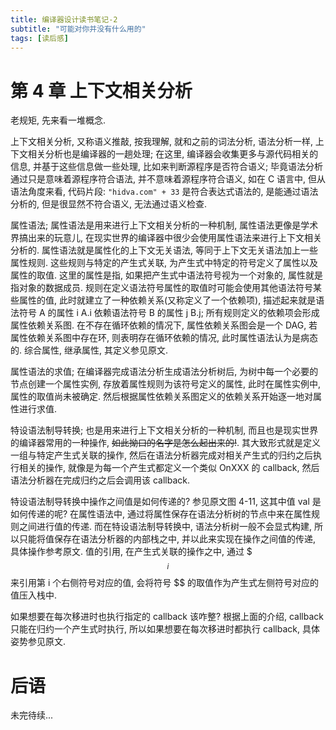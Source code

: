 ```yaml
---
title: 编译器设计读书笔记-2
subtitle: "可能对你并没有什么用的"
tags: [读后感]
---
```


# 第 4 章 上下文相关分析

老规矩, 先来看一堆概念.

上下文相关分析, 又称语义推敲, 按我理解, 就和之前的词法分析, 语法分析一样, 上下文相关分析也是编译器的一趟处理; 在这里, 编译器会收集更多与源代码相关的信息, 并基于这些信息做一些处理, 比如来判断源程序是否符合语义; 毕竟语法分析通过只是意味着源程序符合语法, 并不意味着源程序符合语义, 如在 C 语言中, 但从语法角度来看, 代码片段: `"hidva.com" + 33` 是符合表达式语法的, 是能通过语法分析的, 但是很显然不符合语义, 无法通过语义检查. 

属性语法; 属性语法是用来进行上下文相关分析的一种机制, 属性语法更像是学术界搞出来的玩意儿, 在现实世界的编译器中很少会使用属性语法来进行上下文相关分析的. 属性语法就是属性化的上下文无关语法, 等同于上下文无关语法加上一些属性规则. 这些规则与特定的产生式关联, 为产生式中特定的符号定义了属性以及属性的取值. 这里的属性是指, 如果把产生式中语法符号视为一个对象的, 属性就是指对象的数据成员. 规则在定义语法符号属性的取值时可能会使用其他语法符号某些属性的值, 此时就建立了一种依赖关系(又称定义了一个依赖项), 描述起来就是语法符号 A 的属性 i A.i 依赖语法符号 B 的属性 j B.j; 所有规则定义的依赖项会形成属性依赖关系图. 在不存在循环依赖的情况下, 属性依赖关系图会是一个 DAG, 若属性依赖关系图中存在环, 则表明存在循环依赖的情况, 此时属性语法认为是病态的. 综合属性, 继承属性, 其定义参见原文. 

属性语法的求值; 在编译器完成语法分析生成语法分析树后, 为树中每一个必要的节点创建一个属性实例, 存放着属性规则为该符号定义的属性, 此时在属性实例中, 属性的取值尚未被确定. 然后根据属性依赖关系图定义的依赖关系开始逐一地对属性进行求值.

特设语法制导转换; 也是用来进行上下文相关分析的一种机制, 而且也是现实世界的编译器常用的一种操作, ~~如此拗口的名字是怎么起出来的!~~. 其大致形式就是定义一组与特定产生式关联的操作, 然后在语法分析器完成对相关产生式的归约之后执行相关的操作, 就像是为每一个产生式都定义一个类似 OnXXX 的 callback, 然后语法分析器在完成归约之后会调用该 callback. 

特设语法制导转换中操作之间值是如何传递的? 参见原文图 4-11, 这其中值 val 是如何传递的呢? 在属性语法中, 通过将属性保存在语法分析树的节点中来在属性规则之间进行值的传递. 而在特设语法制导转换中, 语法分析树一般不会显式构建, 所以只能将值保存在语法分析器的内部栈之中, 并以此来实现在操作之间值的传递, 具体操作参考原文. 值的引用, 在产生式关联的操作之中, 通过 $$$_i$$ 来引用第 i 个右侧符号对应的值, 会将符号 $$ 的取值作为产生式左侧符号对应的值压入栈中.

如果想要在每次移进时也执行指定的 callback 该咋整? 根据上面的介绍, callback 只能在归约一个产生式时执行, 所以如果想要在每次移进时都执行 callback, 具体姿势参见原文.

# 后语

未完待续...
